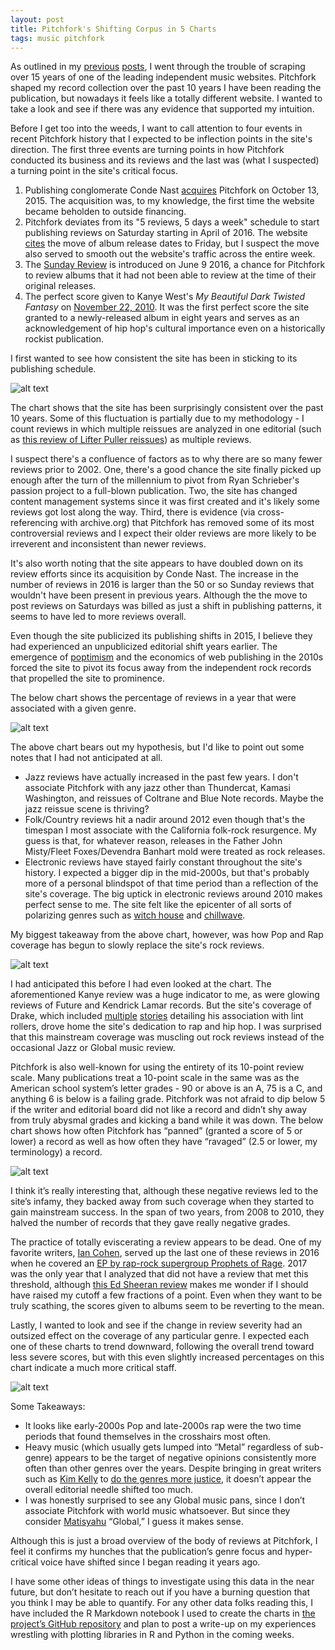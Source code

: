 ```yaml
---
layout: post
title: Pitchfork's Shifting Corpus in 5 Charts 
tags: music pitchfork
---
```


As outlined in my [previous](http://www.rgreasons.net/2016/06/25/Scraping.html) [posts](http://www.rgreasons.net/2018/09/09/Scraping-Revisited.html), I went through the trouble of scraping over 15 years of one of the leading independent music websites. Pitchfork shaped my record collection over the past 10 years I have been reading the publication, but nowadays it feels like a totally different website. I wanted to take a look and see if there was any evidence that supported my intuition.

<!--excerpt-->

Before I get too into the weeds, I want to call attention to four events in recent Pitchfork history that I expected to be inflection points in the site's direction. The first three events are turning points in how Pitchfork conducted its business and its reviews and the last was (what I suspected) a turning point in the site's critical focus.


1. Publishing conglomerate Conde Nast [acquires](https://pitchfork.com/news/61621-pitchfork-acquired-by-conde-nast/) Pitchfork on October 13, 2015. The acquisition was, to my knowledge, the first time the website became beholden to outside financing.
2. Pitchfork deviates from its "5 reviews, 5 days a week" schedule to start publishing reviews on Saturday starting in April of 2016. The website [cites](https://pitchfork.com/news/64915-pitchfork-to-publish-album-reviews-on-saturdays/) the move of album release dates to Friday, but I suspect the move also served to smooth out the website's traffic across the entire week.
3. The [Sunday Review](https://pitchfork.com/news/65994-pitchfork-presents-the-sunday-review/) is introduced on June 9 2016, a chance for Pitchfork to review albums that it had not been able to review at the time of their original releases. 
4. The perfect score given to Kanye West's *My Beautiful Dark Twisted Fantasy* on [November 22, 2010](https://pitchfork.com/reviews/albums/14880-my-beautiful-dark-twisted-fantasy/). It was the first perfect score the site granted to a newly-released album in eight years and serves as an acknowledgement of hip hop's cultural importance even on a historically rockist publication.

I first wanted to see how consistent the site has been in sticking to its publishing schedule.

![alt text](/img/pitchfork1-1.png "Pitchfork Reviews By Year")

The chart shows that the site has been surprisingly consistent over the past 10 years. Some of this fluctuation is partially due to my methodology - I count reviews in which multiple reissues are analyzed in one editorial (such as [this review of Lifter Puller reissues](https://pitchfork.com/reviews/albums/13744-lifter-puller-half-dead-and-dynamite-the-entertainment-and-arts-ep-fiestas-and-fiascos-slips-backwards/)) as multiple reviews.

I suspect there's a confluence of factors as to why there are so many fewer reviews prior to 2002.  One, there's a good chance the site finally picked up enough after the turn of the millennium to pivot from Ryan Schrieber's passion project to a full-blown publication. Two, the site has changed content management systems since it was first created and it's likely some reviews got lost along the way. Third, there is evidence (via cross-referencing with archive.org) that Pitchfork has removed some of its most controversial reviews and I expect their older reviews are more likely to be irreverent and inconsistent than newer reviews.

It's also worth noting that the site appears to have doubled down on its review efforts since its acquisition by Conde Nast. The increase in the number of reviews in 2016 is larger than the 50 or so Sunday reviews that wouldn't have been present in previous years.  Although the the move to post reviews on Saturdays was billed as just a shift in publishing patterns, it seems to have led to more reviews overall.

Even though the site publicized its publishing shifts in 2015, I believe they had experienced an unpublicized editorial shift years earlier. The emergence of [poptimism](https://en.wikipedia.org/wiki/Rockism_and_poptimism) and the economics of web publishing in the 2010s forced the site to pivot its focus away from the independent rock records that propelled the site to prominence.

The below chart shows the percentage of reviews in a year that were associated with a given genre.

![alt text](/img/Pitchfork1-2.png "Pitchfork Review Genre Percentage by Year")

The above chart bears out my hypothesis, but I'd like to point out some notes that I had not anticipated at all.

* Jazz reviews have actually increased in the past few years. I don't associate Pitchfork with any jazz other than Thundercat, Kamasi Washington, and reissues of Coltrane and Blue Note records. Maybe the jazz reissue scene is thriving?
* Folk/Country reviews hit a nadir around 2012 even though that's the timespan I most associate with the California folk-rock resurgence. My guess is that, for whatever reason, releases in the Father John Misty/Fleet Foxes/Devendra Banhart mold were treated as rock releases.
* Electronic reviews have stayed fairly constant throughout the site's history. I expected a bigger dip in the mid-2000s, but that's probably more of a personal blindspot of that time period than a reflection of the site's coverage. The big uptick in electronic reviews around 2010 makes perfect sense to me. The site felt like the epicenter of all sorts of polarizing genres such as [witch house](https://en.wikipedia.org/wiki/Witch_house_(genre)) and [chillwave](https://en.wikipedia.org/wiki/Chillwave).

My biggest takeaway from the above chart, however, was how Pop and Rap coverage has begun to slowly replace the site's rock reviews.

![alt text](/img/Pitchfork1-3.png "Change in Pitchfork Reviews of Rock, Rap, and Pop Albums over Time")

I had anticipated this before I had even looked at the chart. The aforementioned Kanye review was a huge indicator to me, as were glowing reviews of Future and Kendrick Lamar records. But the site's coverage of Drake, which included [multiple](https://pitchfork.com/news/54903-drake-caught-lint-rolling-pants-courtside-at-raptorsnets-playoff-game/) [stories](https://pitchfork.com/news/55008-toronto-raptors-hand-out-drake-branded-lint-rollers/) detailing his association with lint rollers, drove home the site's dedication to rap and hip hop. I was surprised that this mainstream coverage was muscling out rock reviews instead of the occasional Jazz or Global music review.

Pitchfork is also well-known for using the entirety of its 10-point review scale. Many publications treat a 10-point scale in the same was as the American school system’s letter grades - 90 or above is an A, 75 is a C, and anything 6 is below is a failing grade. Pitchfork was not afraid to dip below 5 if the writer and editorial board did not like a record and didn’t shy away from truly abysmal grades and kicking a band while it was down.  The below chart shows how often Pitchfork has “panned” (granted a score of 5 or lower) a record as well as how often they have “ravaged” (2.5 or lower, my terminology) a record.

![alt text](/img/Pitchfork1-4.png "Frequency of Sever Pitchfork Reviews over Time")

I think it’s really interesting that, although these negative reviews led to the site’s infamy, they backed away from such coverage when they started to gain mainstream success.  In the span of two years, from 2008 to 2010, they halved the number of records that they gave really negative grades.

The practice of totally eviscerating a review appears to be dead. One of my favorite writers, [Ian Cohen](https://twitter.com/@en_cohen), served up the last one of these reviews in 2016 when he covered an [EP by rap-rock supergroup Prophets of Rage](https://pitchfork.com/reviews/albums/22319-the-partys-over-ep/). 2017 was the only year that I analyzed that did not have a review that met this threshold, although [this Ed Sheeran review](https://pitchfork.com/reviews/albums/22960-divide/) makes me wonder if I should have raised my cutoff a few fractions of a point. Even when they want to be truly scathing, the scores given to albums seem to be reverting to the mean.

Lastly, I wanted to look and see if the change in review severity had an outsized effect on the coverage of any particular genre. I expected each one of these charts to trend downward, following the overall trend toward less severe scores, but with this even slightly increased percentages on this chart indicate a much more critical staff.

![alt text](/img/Pitchfork1-5.png "Percentage of Reviews Panned per Genre by Year")

Some Takeaways:
* It looks like early-2000s Pop and late-2000s rap were the two time periods that found themselves in the crosshairs most often. 
* Heavy music (which usually gets lumped into “Metal” regardless of sub-genre) appears to be the target of negative opinions consistently more often than other genres over the years. Despite bringing in great writers such as [Kim Kelly](https://twitter.com/@GrimKim) to [do the genres more justice](https://pitchfork.com/staff/kim-kelly/albumreviews/), it doesn’t appear the overall editorial needle shifted too much. 
* I was honestly surprised to see any Global music pans, since I don’t associate Pitchfork with world music whatsoever. But since they consider [Matisyahu](https://pitchfork.com/reviews/albums/9747-no-place-to-be/) “Global,” I guess it makes sense.

Although this is just a broad overview of the body of reviews at Pitchfork, I feel it confirms my hunches that the publication’s genre focus and hyper-critical voice have shifted since I began reading it years ago.

I have some other ideas of things to investigate using this data in the near future, but don’t hesitate to reach out if you have a burning question that you think I may be able to quantify. For any other data folks reading this, I have included the R Markdown notebook I used to create the charts in [the project’s GitHub repository](https://github.com/rgreasons/pytch) and plan to post a write-up on my experiences wrestling with plotting libraries in R and Python in the coming weeks.